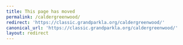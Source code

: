 ```yaml
---
title: This page has moved
permalink: /caldergreenwood/
redirect: 'https://classic.grandparkla.org/caldergreenwood/'
canonical_url: 'https://classic.grandparkla.org/caldergreenwood/'
layout: redirect
---
```

